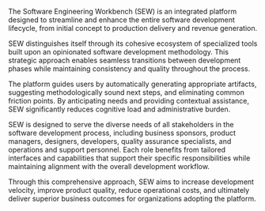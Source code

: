 The Software Engineering Workbench (SEW) is an integrated platform designed to streamline and enhance the entire
software development lifecycle, from initial concept to production delivery and revenue generation.

SEW distinguishes itself through its cohesive ecosystem of specialized tools built upon an opinionated software
development methodology.
This strategic approach enables seamless transitions between development phases while maintaining consistency and
quality throughout the process.

The platform guides users by automatically generating appropriate artifacts, suggesting methodologically sound
next steps, and eliminating common friction points.
By anticipating needs and providing contextual assistance, SEW significantly reduces cognitive load and
administrative burden.

SEW is designed to serve the diverse needs of all stakeholders in the software development process, including
business sponsors, product managers, designers, developers, quality assurance specialists, and operations and
support personnel.
Each role benefits from tailored interfaces and capabilities that support their specific responsibilities while
maintaining alignment with the overall development workflow.

Through this comprehensive approach, SEW aims to increase development velocity, improve product quality, reduce
operational costs, and ultimately deliver superior business outcomes for organizations adopting the platform.
